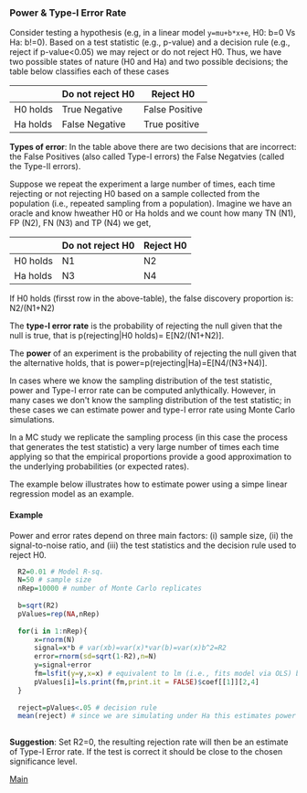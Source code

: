 ### Power & Type-I Error Rate


Consider testing a hypothesis (e.g, in a linear model `y=mu+b*x+e`, H0: b=0 Vs Ha: b!=0). Based on a test statistic (e.g., p-value) and a decision rule (e.g., reject if p-value<0.05) we may reject or do not reject H0. Thus, we have two possible states of nature (H0 and Ha) and  two possible decisions; the table below classifies each of these cases


|           | Do not reject H0  | Reject H0          |
|-----------|-------------------|---------------------|
| H0 holds  | True Negative  | False Positive |
| Ha holds  | False Negative | True positive  |

**Types of error**: In the table above there are two decisions that are incorrect: the False Positives (also called Type-I errors) the False Negatvies (called the Type-II errors).

Suppose we repeat the experiment a large number of times, each time rejecting or not rejecting H0 based on a sample collected from the population (i.e., repeated sampling from a population). Imagine we have an oracle and know hweather H0 or Ha holds and we count how many TN (N1), FP (N2), FN (N3) and TP (N4) we get, 


|           | Do not reject H0  | Reject H0          |
|-----------|-------------------|---------------------|
| H0 holds  | N1 | N2 |
| Ha holds  | N3 | N4  |


If H0 holds (firsst row in the above-table), the false discovery proportion is: N2/(N1+N2)

The **type-I error rate** is the probability of rejecting the null given that the null is true, that is p(rejecting|H0 holds)= E[N2/(N1+N2)].

The **power** of an experiment is the probability of rejecting the null given that the alternative holds, that is power=p(rejecting|Ha)=E[N4/(N3+N4)].

In cases where we know the sampling distribution of the test statistic, power and Type-I error rate can be computed anlythically. 
However, in many cases we don't know the sampling distribution of the test statistic; in these cases we can estimate power and type-I error rate using Monte Carlo simulations. 

In a MC study we replicate the sampling process (in this case the process that generates the test statistic) a very large number of times each time applying so that the empirical proportions provide a good approximation to the underlying probabilities (or expected rates). 

The example below illustrates how to estimate power using a simpe linear regression model as an example.

#### Example

Power and error rates depend on three main factors: (i) sample size, (ii) the signal-to-noise ratio, and (iii) the test statistics and the decision rule used to reject H0.


```r
  R2=0.01 # Model R-sq.
  N=50 # sample size
  nRep=10000 # number of Monte Carlo replicates
   
  b=sqrt(R2)
  pValues=rep(NA,nRep)
  
  for(i in 1:nRep){
      x=rnorm(N)
      signal=x*b # var(xb)=var(x)*var(b)=var(x)b^2=R2
      error=rnorm(sd=sqrt(1-R2),n=N) 
      y=signal+error
      fm=lsfit(y=y,x=x) # equivalent to lm (i.e., fits model via OLS) but faster
      pValues[i]=ls.print(fm,print.it = FALSE)$coef[[1]][2,4]
  }
  
  reject=pValues<.05 # decision rule
  mean(reject) # since we are simulating under Ha this estimates power
  
```

**Suggestion**: Set R2=0, the resulting rejection rate will then be an estimate of Type-I Error rate. If the test is correct
it should be close to the chosen significance level.

[Main]( https://github.com/gdlc/STAT_COMP/blob/master/README.md )
